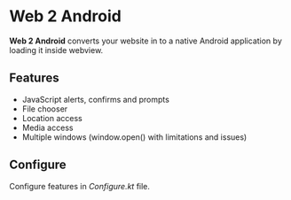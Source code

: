 # Web 2 Android
**Web 2 Android** converts your website in to a native Android application by loading it inside webview.

## Features
- JavaScript alerts, confirms and prompts
- File chooser
- Location access
- Media access
- Multiple windows (window.open() with limitations and issues)


## Configure
Configure features in *Configure.kt* file.



